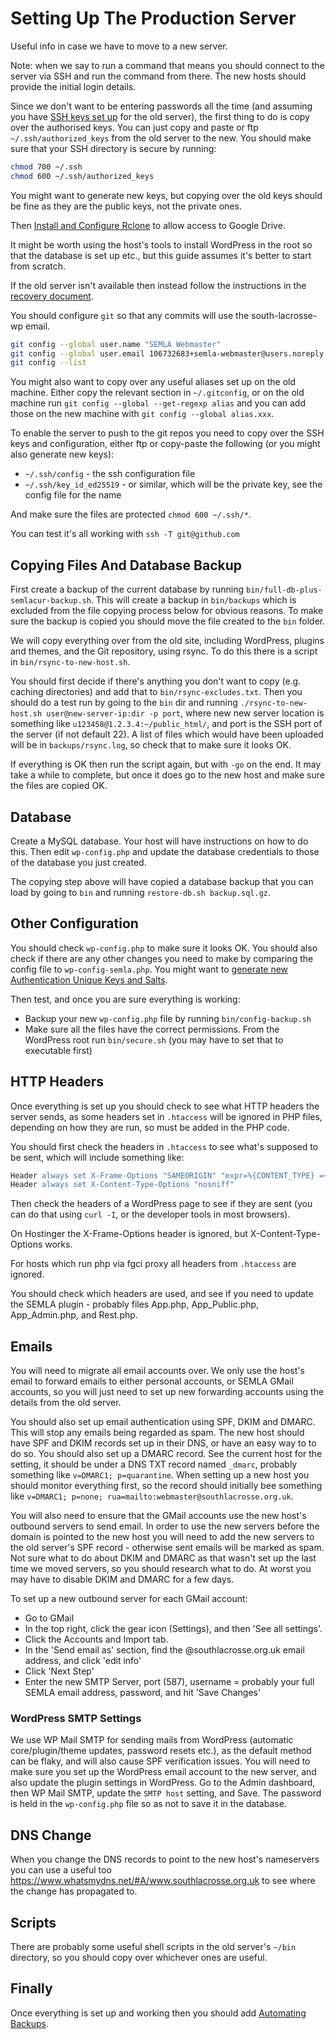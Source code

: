 # Setting Up The Production Server

Useful info in case we have to move to a new server.

Note: when we say to run a command that means you should connect to the server via SSH and run the command from there. The new hosts should provide the initial login details.

Since we don't want to be entering passwords all the time (and assuming you have [SSH keys set up](development-help.md#ssh-keys) for the old server), the first thing to do is copy over the authorised keys. You can just copy and paste or ftp `~/.ssh/authorized_keys` from the old server to the new. You should make sure that your SSH directory is secure by running:

```bash
chmod 700 ~/.ssh
chmod 600 ~/.ssh/authorized_keys
```

You might want to generate new keys, but copying over the old keys should be fine as they are the public keys, not the private ones.

Then [Install and Configure Rclone](rclone.md) to allow access to Google Drive.

It might be worth using the host's tools to install WordPress in the root so that the database is set up etc., but this guide assumes it's better to start from scratch.

If the old server isn't available then instead follow the instructions in the [recovery document](recovery.md).

You should configure `git` so that any commits will use the south-lacrosse-wp email.

```bash
git config --global user.name "SEMLA Webmaster"
git config --global user.email 106732683+semla-webmaster@users.noreply.github.com
git config --list
```

You might also want to copy over any useful aliases set up on the old machine. Either copy the relevant section in `~/.gitconfig`, or on the old machine run `git config --global --get-regexp alias` and you can add those on the new machine with `git config --global alias.xxx`.

To enable the server to push to the git repos you need to copy over the SSH keys and configuration, either ftp or copy-paste the following (or you might also generate new keys):

* `~/.ssh/config` - the ssh configuration file
* `~/.ssh/key_id_ed25519` - or similar, which will be the private key, see the config file for the name

And make sure the files are protected `chmod 600 ~/.ssh/*`.

You can test it's all working with `ssh -T git@github.com`

## Copying Files And Database Backup

First create a backup of the current database by running `bin/full-db-plus-semlacur-backup.sh`. This will create a backup in `bin/backups` which is excluded from the file copying process below for obvious reasons. To make sure the backup is copied you should move the file created to the `bin` folder.

We will copy everything over from the old site, including WordPress, plugins and themes, and the Git repository, using rsync. To do this there is a script in `bin/rsync-to-new-host.sh`.

You should first decide if there's anything you don't want to copy (e.g. caching directories) and add that to `bin/rsync-excludes.txt`. Then you should do a test run by going to the `bin` dir and running `./rsync-to-new-host.sh user@new-server-ip:dir -p port`, where new new server location is something like `u123458@1.2.3.4:~/public_html/`, and port is the SSH port of the server (if not default 22). A list of files which would have been uploaded will be in `backups/rsync.log`, so check that to make sure it looks OK.

If everything is OK then run the script again, but with `-go` on the end. It may take a while to complete, but once it does go to the new host and make sure the files are copied OK.

## Database

Create a MySQL database. Your host will have instructions on how to do this. Then edit `wp-config.php` and update the database credentials to those of the database you just created.

The copying step above will have copied a database backup that you can load by going to `bin` and running `restore-db.sh backup.sql.gz`.

## Other Configuration

You should check `wp-config.php` to make sure it looks OK. You should also check if there are any other changes you need to make by comparing the config file to `wp-config-semla.php`. You might want to [generate new Authentication Unique Keys and Salts](https://api.wordpress.org/secret-key/1.1/salt/).

Then test, and once you are sure everything is working:

* Backup your new `wp-config.php` file by running `bin/config-backup.sh`
* Make sure all the files have the correct permissions. From the WordPress root run `bin/secure.sh` (you may have to set that to executable first)

## HTTP Headers

Once everything is set up you should check to see what HTTP headers the server sends, as some headers set in `.htaccess` will be ignored in PHP files, depending on how they are run, so must be added in the PHP code.

You should first check the headers in `.htaccess` to see what's supposed to be sent, which will include something like:

```apache
Header always set X-Frame-Options "SAMEORIGIN" "expr=%{CONTENT_TYPE} =~ m#^text/html$#i"
Header always set X-Content-Type-Options "nosniff"
```

Then check the headers of a WordPress page to see if they are sent (you can do that using `curl -I`, or the developer tools in most browsers).

On Hostinger the X-Frame-Options header is ignored, but X-Content-Type-Options works.

For hosts which run php via fgci proxy all headers from `.htaccess` are ignored.

You should check which headers are used, and see if you need to update the SEMLA plugin - probably files App.php, App_Public.php, App_Admin.php, and Rest.php.

## Emails

You will need to migrate all email accounts over. We only use the host's email to forward emails to either personal accounts, or SEMLA GMail accounts, so you will just need to set up new forwarding accounts using the details from the old server.

You should also set up email authentication using SPF, DKIM and DMARC. This will stop any emails being regarded as spam. The new host should have SPF and DKIM records set up in their DNS, or have an easy way to to do so. You should also set up a DMARC record. See the current host for the setting, it should be under a DNS TXT record named `_dmarc`, probably something like `v=DMARC1; p=quarantine`. When setting up a new host you should monitor everything first, so the record should initially bee something like `v=DMARC1; p=none; rua=mailto:webmaster@southlacrosse.org.uk`.

You will also need to ensure that the GMail accounts use the new host's outbound servers to send email. In order to use the new servers before the domain is pointed to the new host you will need to add the new servers to the old server's SPF record - otherwise sent emails will be marked as spam. Not sure what to do about DKIM and DMARC as that wasn't set up the last time we moved servers, so you should research what to do. At worst you may have to disable DKIM and DMARC for a few days.

To set up a new outbound server for each GMail account:

* Go to GMail
* In the top right, click the gear icon (Settings), and then 'See all settings'.
* Click the Accounts and Import tab.
* In the 'Send email as' section, find the @southlacrosse.org.uk email address, and click 'edit info'
* Click 'Next Step'
* Enter the new SMTP Server, port (587), username = probably your full SEMLA email address, password, and hit 'Save Changes'

### WordPress SMTP Settings

We use WP Mail SMTP for sending mails from WordPress (automatic core/plugin/theme updates, password resets etc.), as the default method can be flaky, and will also cause SPF verification issues. You will need to make sure you set up the WordPress email account to the new server, and also update the plugin settings in WordPress. Go to the Admin dashboard, then WP Mail SMTP, update the `SMTP host` setting, and Save. The password is held in the `wp-config.php` file so as not to save it in the database.

## DNS Change

When you change the DNS records to point to the new host's nameservers you can use a useful too <https://www.whatsmydns.net/#A/www.southlacrosse.org.uk> to see where the change has propagated to.

## Scripts

There are probably some useful shell scripts in the old server's `~/bin` directory, so you should copy over whichever ones are useful.

## Finally

Once everything is set up and working then you should add [Automating Backups](backups.md#automating-backups).
